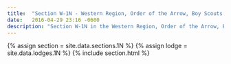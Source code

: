 ```yaml
---
title:  "Section W-1N - Western Region, Order of the Arrow, Boy Scouts of America"
date:   2016-04-29 23:16 -0600
description: "Section W-1N in the Western Region, Order of the Arrow, Boy Scouts of America."
---
```


{% assign section = site.data.sections.1N %}
{% assign lodge = site.data.lodges.1N %}
{% include section.html %}